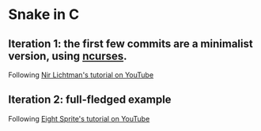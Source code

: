 # Snake in C

## Iteration 1: the first few commits are a minimalist version, using [ncurses](https://invisible-island.net/ncurses/announce.html).

Following [Nir Lichtman's tutorial on YouTube](https://www.youtube.com/watch?v=SFtWBVMdAOA)

## Iteration 2: full-fledged example

Following [Eight Sprite's tutorial on YouTube](https://www.youtube.com/watch?v=t3y2b2_moY8)